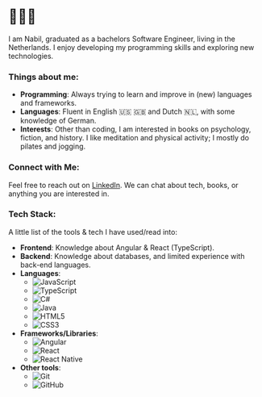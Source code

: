 # 🙋🏻‍♂️

I am Nabil, graduated as a bachelors Software Engineer, living in the Netherlands. I enjoy developing my programming skills and exploring new technologies.

### Things about me:
- **Programming**: Always trying to learn and improve in (new) languages and frameworks.
- **Languages**: Fluent in English 🇺🇸 🇬🇧 and Dutch 🇳🇱, with some knowledge of German.
- **Interests**: Other than coding, I am interested in books on psychology, fiction, and history. I like meditation and physical activity; I mostly do pilates and jogging.

### Connect with Me:
Feel free to reach out on [LinkedIn](https://linkedin.com/in/nabilnaou). We can chat about tech, books, or anything you are interested in.

### Tech Stack:
A little list of the tools & tech I have used/read into:

- **Frontend**: Knowledge about Angular & React (TypeScript).
- **Backend**: Knowledge about databases, and limited experience with back-end languages.
- **Languages**:
  - ![JavaScript](https://img.shields.io/badge/JavaScript-F7DF1E?style=for-the-badge&logo=javascript&logoColor=black)
  - ![TypeScript](https://img.shields.io/badge/TypeScript-007ACC?style=for-the-badge&logo=typescript&logoColor=white)
  - ![C#](https://img.shields.io/badge/C%23-239120?style=for-the-badge&logo=c-sharp&logoColor=white)
  - ![Java](https://img.shields.io/badge/Java-007396?style=for-the-badge&logo=java&logoColor=white)
  - ![HTML5](https://img.shields.io/badge/HTML5-E34F26?style=for-the-badge&logo=html5&logoColor=white)
  - ![CSS3](https://img.shields.io/badge/CSS3-1572B6?style=for-the-badge&logo=css3&logoColor=white)
- **Frameworks/Libraries**:
  - ![Angular](https://img.shields.io/badge/Angular-DD0031?style=for-the-badge&logo=angular&logoColor=white)
  - ![React](https://img.shields.io/badge/React-61DAFB?style=for-the-badge&logo=react&logoColor=black)
  - ![React Native](https://img.shields.io/badge/React%20Native-61DAFB?style=for-the-badge&logo=react&logoColor=black)
- **Other tools**:
  - ![Git](https://img.shields.io/badge/Git-F05032?style=for-the-badge&logo=git&logoColor=white)
  - ![GitHub](https://img.shields.io/badge/GitHub-181717?style=for-the-badge&logo=github&logoColor=white)
